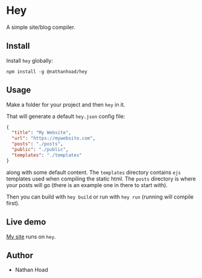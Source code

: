 # Hey

A simple site/blog compiler.

## Install

Install `hey` globally:

`npm install -g @nathanhoad/hey`

## Usage

Make a folder for your project and then `hey` in it.

That will generate a default `hey.json` config file:

```json
{
  "title": "My Website",
  "url": "https://mywebsite.com",
  "posts": "./posts",
  "public": "./public",
  "templates": "./templates"
}
```

along with some default content. The `templates` directory contains `ejs` templates used when compiling the static html. The `posts` directory is where your posts will go (there is an example one in there to start with).

Then you can build with `hey build` or run with `hey run` (running will compile first).

## Live demo

[My site](https://nathanhoad.net) runs on `hey`.

## Author

- Nathan Hoad
